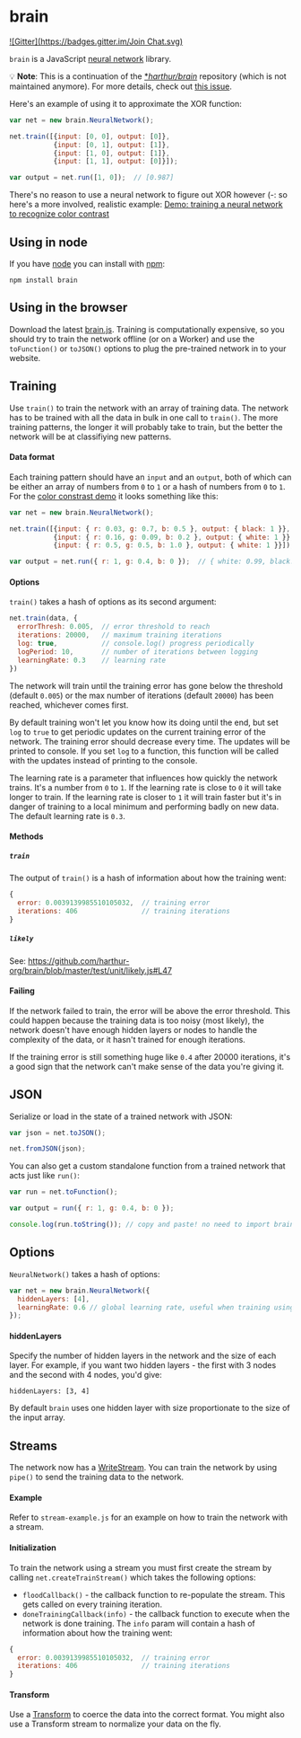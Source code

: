 # brain

[![Gitter](https://badges.gitter.im/Join Chat.svg)](https://gitter.im/harthur/brain?utm_source=badge&utm_medium=badge&utm_campaign=pr-badge&utm_content=badge)

`brain` is a JavaScript [neural network](http://en.wikipedia.org/wiki/Artificial_neural_network) library.

:bulb: **Note**: This is a continuation of the [**harthur/brain*](https://github.com/harthur/brain) repository (which is not maintained anymore). For more details, check out [this issue](https://github.com/harthur/brain/issues/72).

Here's an example of using it to approximate the XOR function:

```javascript
var net = new brain.NeuralNetwork();

net.train([{input: [0, 0], output: [0]},
           {input: [0, 1], output: [1]},
           {input: [1, 0], output: [1]},
           {input: [1, 1], output: [0]}]);

var output = net.run([1, 0]);  // [0.987]
```

There's no reason to use a neural network to figure out XOR however (-: so here's a more involved, realistic example:
[Demo: training a neural network to recognize color contrast](http://harthur.github.com/brain/)

## Using in node
If you have [node](http://nodejs.org/) you can install with [npm](http://npmjs.org):

```
npm install brain
```

## Using in the browser
Download the latest [brain.js](https://github.com/harthur/brain/tree/gh-pages). Training is computationally expensive, so you should try to train the network offline (or on a Worker) and use the `toFunction()` or `toJSON()` options to plug the pre-trained network in to your website.

## Training
Use `train()` to train the network with an array of training data. The network has to be trained with all the data in bulk in one call to `train()`. The more training patterns, the longer it will probably take to train, but the better the network will be at classifiying new patterns.

#### Data format
Each training pattern should have an `input` and an `output`, both of which can be either an array of numbers from `0` to `1` or a hash of numbers from `0` to `1`. For the [color constrast demo](http://harthur.github.com/brain/) it looks something like this:

```javascript
var net = new brain.NeuralNetwork();

net.train([{input: { r: 0.03, g: 0.7, b: 0.5 }, output: { black: 1 }},
           {input: { r: 0.16, g: 0.09, b: 0.2 }, output: { white: 1 }},
           {input: { r: 0.5, g: 0.5, b: 1.0 }, output: { white: 1 }}]);

var output = net.run({ r: 1, g: 0.4, b: 0 });  // { white: 0.99, black: 0.002 }
```

#### Options
`train()` takes a hash of options as its second argument:

```javascript
net.train(data, {
  errorThresh: 0.005,  // error threshold to reach
  iterations: 20000,   // maximum training iterations
  log: true,           // console.log() progress periodically
  logPeriod: 10,       // number of iterations between logging
  learningRate: 0.3    // learning rate
})
```

The network will train until the training error has gone below the threshold (default `0.005`) or the max number of iterations (default `20000`) has been reached, whichever comes first.

By default training won't let you know how its doing until the end, but set `log` to `true` to get periodic updates on the current training error of the network. The training error should decrease every time. The updates will be printed to console. If you set `log` to a function, this function will be called with the updates instead of printing to the console.

The learning rate is a parameter that influences how quickly the network trains. It's a number from `0` to `1`. If the learning rate is close to `0` it will take longer to train. If the learning rate is closer to `1` it will train faster but it's in danger of training to a local minimum and performing badly on new data. The default learning rate is `0.3`.

#### Methods
##### `train`
The output of `train()` is a hash of information about how the training went:

```javascript
{
  error: 0.0039139985510105032,  // training error
  iterations: 406                // training iterations
}
```
##### `likely`
See: https://github.com/harthur-org/brain/blob/master/test/unit/likely.js#L47

#### Failing
If the network failed to train, the error will be above the error threshold. This could happen because the training data is too noisy (most likely), the network doesn't have enough hidden layers or nodes to handle the complexity of the data, or it hasn't trained for enough iterations.

If the training error is still something huge like `0.4` after 20000 iterations, it's a good sign that the network can't make sense of the data you're giving it.

## JSON
Serialize or load in the state of a trained network with JSON:

```javascript
var json = net.toJSON();

net.fromJSON(json);
```

You can also get a custom standalone function from a trained network that acts just like `run()`:

```javascript
var run = net.toFunction();

var output = run({ r: 1, g: 0.4, b: 0 });

console.log(run.toString()); // copy and paste! no need to import brain.js
```

## Options
`NeuralNetwork()` takes a hash of options:

```javascript
var net = new brain.NeuralNetwork({
  hiddenLayers: [4],
  learningRate: 0.6 // global learning rate, useful when training using streams
});
```

#### hiddenLayers
Specify the number of hidden layers in the network and the size of each layer. For example, if you want two hidden layers - the first with 3 nodes and the second with 4 nodes, you'd give:

```
hiddenLayers: [3, 4]
```

By default `brain` uses one hidden layer with size proportionate to the size of the input array.

## Streams
The network now has a [WriteStream](http://nodejs.org/api/stream.html#stream_class_stream_writable). You can train the network by using `pipe()` to send the training data to the network.

#### Example
Refer to `stream-example.js` for an example on how to train the network with a stream.

#### Initialization
To train the network using a stream you must first create the stream by calling `net.createTrainStream()` which takes the following options:

* `floodCallback()` - the callback function to re-populate the stream. This gets called on every training iteration.
* `doneTrainingCallback(info)` - the callback function to execute when the network is done training. The `info` param will contain a hash of information about how the training went:

```javascript
{
  error: 0.0039139985510105032,  // training error
  iterations: 406                // training iterations
}
```

#### Transform
Use a [Transform](http://nodejs.org/api/stream.html#stream_class_stream_transform) to coerce the data into the correct format. You might also use a Transform stream to normalize your data on the fly.
